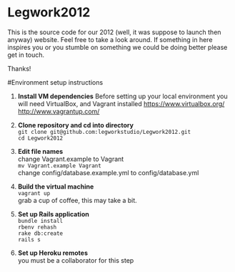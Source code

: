 Legwork2012
===========

This is the source code for our 2012 (well, it was suppose to launch then anyway) website. Feel free to take a look around. If something in here inspires you or you stumble on something we could be doing better please get in touch. 

Thanks!

#Environment setup instructions

1. **Install VM dependencies**
    Before setting up your local environment you will need VirtualBox, and Vagrant installed
	https://www.virtualbox.org/
	http://www.vagrantup.com/

2. **Clone repository and cd into directory** <br />
	`git clone git@github.com:legworkstudio/Legwork2012.git` <br />
	`cd Legwork2012`

3. **Edit file names** <br />
	change Vagrant.example to Vagrant<br />
	`mv Vagrant.example Vagrant`<br />
	change config/database.example.yml to config/database.yml

4. **Build the virtual machine**<br />
	`vagrant up`<br />
	grab a cup of coffee, this may take a bit.<br />

5. **Set up Rails application**<br />
	`bundle install`<br />
	`rbenv rehash`<br />
	`rake db:create`<br />
	`rails s`

6. **Set up Heroku remotes**<br />
	you must be a collaborator for this step